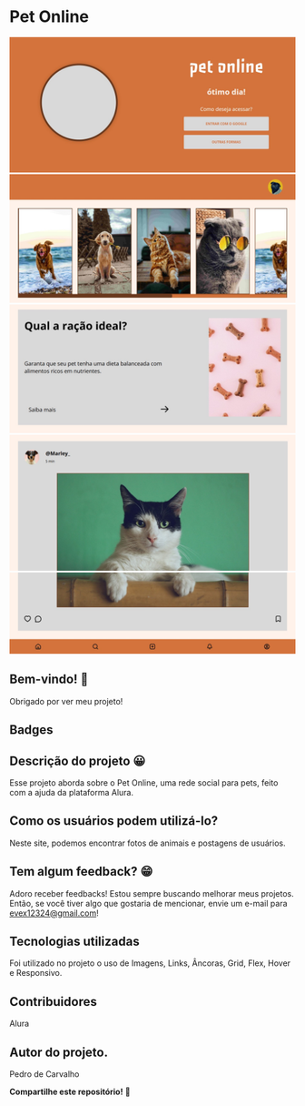 # Pet Online

![Visualização do site Pet Online](./github/capa-do-projeto.jpg)
![Visualização do site Pet Online](./github/capa-do-projeto-2.jpg)
![Visualização do site Pet Online](./github/capa-do-projeto-3.jpg)
![Visualização do site Pet Online](./github/capa-do-projeto-4.jpg)
![Visualização do site Pet Online](./github/capa-do-projeto-5.jpg)

## Bem-vindo! 👋
Obrigado por ver meu projeto!

## Badges

## Descrição do projeto 😀
Esse projeto aborda sobre o Pet Online, uma rede social para pets, feito com a ajuda da plataforma Alura.

## Como os usuários podem utilizá-lo?
Neste site, podemos encontrar fotos de animais e postagens de usuários.

## Tem algum feedback? 😁
Adoro receber feedbacks! Estou sempre buscando melhorar meus projetos. Então, se você tiver algo que gostaria de mencionar, envie um e-mail para evex12324@gmail.com!

## Tecnologias utilizadas
Foi utilizado no projeto o uso de Imagens, Links, Âncoras, Grid, Flex, Hover e Responsivo.

## Contribuidores
Alura

## Autor do projeto.
Pedro de Carvalho

**Compartilhe este repositório!** 🚀
